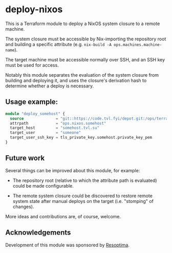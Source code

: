 <!--
SPDX-FileCopyrightText: 2023 The TVL Authors

SPDX-License-Identifier: MIT
-->

deploy-nixos
============

This is a Terraform module to deploy a NixOS system closure to a
remote machine.

The system closure must be accessible by Nix-importing the repository
root and building a specific attribute
(e.g. `nix-build -A ops.machines.machine-name`).

The target machine must be accessible normally over SSH, and an SSH
key must be used for access.

Notably this module separates the evaluation of the system closure from building
and deploying it, and uses the closure's derivation hash to determine whether a
deploy is necessary.

## Usage example:

```terraform
module "deploy_somehost" {
  source              = "git::https://code.tvl.fyi/depot.git:/ops/terraform/deploy-nixos.git"
  attrpath            = "ops.nixos.somehost"
  target_host         = "somehost.tvl.su"
  target_user         = "someone"
  target_user_ssh_key = tls_private_key.somehost.private_key_pem
}
```

## Future work

Several things can be improved about this module, for example:

* The repository root (relative to which the attribute path is evaluated) could
  be made configurable.

* The remote system closure could be discovered to restore remote system state
  after manual deploys on the target (i.e. "stomping" of changes).

More ideas and contributions are, of course, welcome.

## Acknowledgements

Development of this module was sponsored by [Resoptima](https://resoptima.com/).
